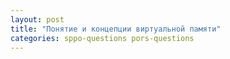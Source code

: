 ```yaml
---
layout: post
title: "Понятие и концепции виртуальной памяти"
categories: sppo-questions pors-questions
---
```

